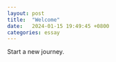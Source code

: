 ```yaml
---
layout: post
title:  "Welcome"
date:   2024-01-15 19:49:45 +0800
categories: essay
---
```

Start a new journey.
